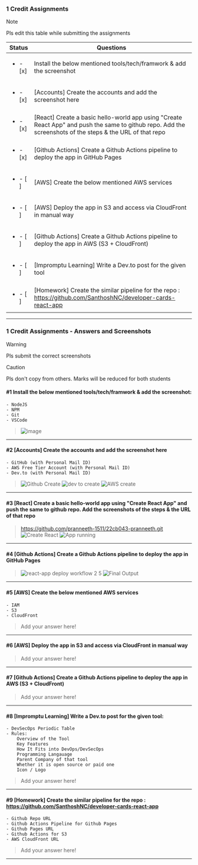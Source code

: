 ### 1 Credit Assignments

> [!NOTE]
> Pls edit this table while submitting the assignments

| Status         | Questions     | 
|----------------|---------------|
| <ul><li>- [x] </li></ul> | Install the below mentioned tools/tech/framwork & add the screenshot |
| <ul><li>- [x] </li></ul> | [Accounts] Create the accounts and add the screenshot here |
| <ul><li>- [x] </li></ul> | [React] Create a basic hello-world app using "Create React App" and push the same to github repo. Add the screenshots of the steps & the URL of that repo |
| <ul><li>- [x] </li></ul> | [Github Actions] Create a Github Actions pipeline to deploy the app in GitHub Pages |
| <ul><li>- [ ] </li></ul> | [AWS] Create the below mentioned AWS services |
| <ul><li>- [ ] </li></ul> | [AWS] Deploy the app in S3 and access via CloudFront in manual way  |
| <ul><li>- [ ] </li></ul> | [Github Actions] Create a Github Actions pipeline to deploy the app in AWS (S3 + CloudFront)  |
| <ul><li>- [ ] </li></ul> | [Impromptu Learning] Write a Dev.to post for the given tool  |
| <ul><li>- [ ] </li></ul> | [Homework] Create the similar pipeline for the repo : https://github.com/SanthoshNC/developer-cards-react-app  |

***

### 1 Credit Assignments - Answers and Screenshots

> [!WARNING]
> Pls submit the correct screenshots

> [!CAUTION]
> Pls don't copy from others. Marks will be reduced for both students

#### #1 Install the below mentioned tools/tech/framwork & add the screenshot:
	- NodeJS 
	- NPM 
	- Git
	- VSCode
>![image](https://github.com/user-attachments/assets/d35b7115-13e0-46b9-be4e-8da795de050e)


***

#### #2 [Accounts] Create the accounts and add the screenshot here
	- GitHub (with Personal Mail ID)
	- AWS Free Tier Account (with Personal Mail ID)
	- Dev.to (with Personal Mail ID)
> ![Github Create](https://github.com/user-attachments/assets/2330b7eb-73f5-45e8-a8bf-ccc0ba212d4e)
> ![dev to create](https://github.com/user-attachments/assets/57ad1f57-f690-469e-b813-bc6799b42c1a)
> ![AWS create](https://github.com/user-attachments/assets/73170037-4d27-4ec9-ace7-52cb63c24b10)




***

#### #3 [React] Create a basic hello-world app using "Create React App" and push the same to github repo. Add the screenshots of the steps & the URL of that repo
>https://github.com/pranneeth-1511/22cb043-pranneeth.git
>![Create React](https://github.com/user-attachments/assets/41657659-e02c-4775-b422-0757de43b8a2)
> ![App running](https://github.com/user-attachments/assets/15004cfe-2733-4162-b60c-6d9730da7b51)



***

#### #4 [Github Actions] Create a Github Actions pipeline to deploy the app in GitHub Pages
> ![react-app deploy workflow 2 5](https://github.com/user-attachments/assets/0198d37e-ead0-46fd-bcd4-50c62ca790f2)
> ![Final Output](https://github.com/user-attachments/assets/c5371d9b-e9f2-4cbf-b65b-52a2b71b9e47)



***

#### #5 [AWS] Create the below mentioned AWS services
	- IAM
	- S3
	- CloudFront
> Add your answer here!

***

#### #6 [AWS] Deploy the app in S3 and access via CloudFront in manual way
> Add your answer here!

***

#### #7 [Github Actions] Create a Github Actions pipeline to deploy the app in AWS (S3 + CloudFront)
> Add your answer here!

***

#### #8 [Impromptu Learning] Write a Dev.to post for the given tool:
	- DevSecOps Periodic Table
	- Rules:
		Overview of the Tool
		Key Features
		How It Fits into DevOps/DevSecOps
		Programming Langauage
		Parent Company of that tool
		Whether it is open source or paid one
		Icon / Logo
> Add your answer here!

***

#### #9 [Homework] Create the similar pipeline for the repo : https://github.com/SanthoshNC/developer-cards-react-app
	- Github Repo URL
	- Github Actions Pipeline for Github Pages
	- Github Pages URL
 	- Github Actions for S3
 	- AWS CloudFront URL
> Add your answer here!

***
